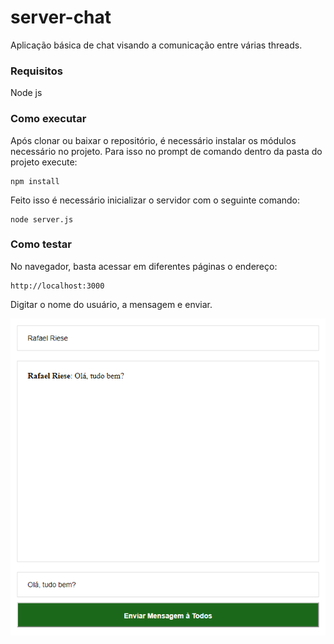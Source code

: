 # server-chat

Aplicação básica de chat visando a comunicação entre várias threads.

### Requisitos

Node js

### Como executar

Após clonar ou baixar o repositório, é necessário instalar os módulos necessário no projeto. Para isso no prompt de comando dentro da pasta do projeto execute:

```
npm install
```

Feito isso é necessário inicializar o servidor com o seguinte comando:

```
node server.js
```

### Como testar

No navegador, basta acessar em diferentes páginas o endereço:
```
http://localhost:3000
```
Digitar o nome do usuário, a mensagem e enviar.

![Alt text](exemplo.png?raw=true "Title")
